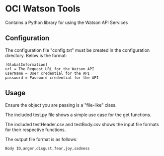 # OCI Watson Tools
Contains a Python library for using the Watson API Services

## Configuration

The configuration file "config.txt" must be created in the configuration directory.  Below is the format:

```
[GlobalInformation]
url = The Request URL for the Watson API
userName = User credential for the API
password = Password credential for the API
```

## Usage
Ensure the object you are passing is a "file-like" class.

The included test.py file shows a simple use case for the get functions.

The included testHeader.csv and testBody.csv shows the input file formats for their respective functions.

The output file format is as follows:

```
Body ID,anger,disgust,fear,joy,sadness
```
